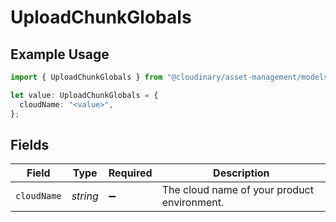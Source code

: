 # UploadChunkGlobals

## Example Usage

```typescript
import { UploadChunkGlobals } from "@cloudinary/asset-management/models/operations";

let value: UploadChunkGlobals = {
  cloudName: "<value>",
};
```

## Fields

| Field                                       | Type                                        | Required                                    | Description                                 |
| ------------------------------------------- | ------------------------------------------- | ------------------------------------------- | ------------------------------------------- |
| `cloudName`                                 | *string*                                    | :heavy_minus_sign:                          | The cloud name of your product environment. |